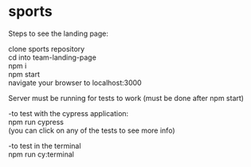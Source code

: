 # sports

Steps to see the landing page:   

clone sports repository    
cd into team-landing-page   
npm i    
npm start   
navigate your browser to localhost:3000   


Server must be running for tests to work (must be done after npm start)   

-to test with the cypress application:    
  npm run cypress   
    (you can click on any of the tests to see more info)   

-to test in the terminal   
  npm run cy:terminal   

  

